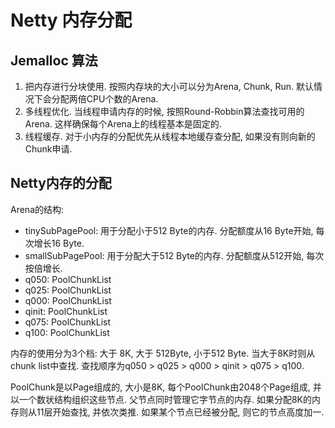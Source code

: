 # Netty 内存分配

## Jemalloc 算法

1. 把内存进行分块使用. 按照内存块的大小可以分为Arena, Chunk, Run. 默认情况下会分配两倍CPU个数的Arena.
2. 多线程优化. 当线程申请内存的时候, 按照Round-Robbin算法查找可用的Arena. 这样确保每个Arena上的线程基本是固定的.
3. 线程缓存. 对于小内存的分配优先从线程本地缓存查分配, 如果没有则向新的Chunk申请.

## Netty内存的分配

Arena的结构:
- tinySubPagePool: 用于分配小于512 Byte的内存. 分配额度从16 Byte开始, 每次增长16 Byte.
- smallSubPagePool: 用于分配大于512 Byte的内存. 分配额度从512开始, 每次按倍增长.
- q050: PoolChunkList
- q025: PoolChunkList
- q000: PoolChunkList
- qinit: PoolChunkList
- q075: PoolChunkList
- q100: PoolChunkList

内存的使用分为3个档: 大于 8K, 大于 512Byte, 小于512 Byte. 当大于8K时则从chunk list中查找. 查找顺序为q050 > q025 > q000 > qinit > q075 > q100. 

PoolChunk是以Page组成的, 大小是8K, 每个PoolChunk由2048个Page组成, 并以一个数状结构组织这些节点. 父节点同时管理它字节点的内存. 如果分配8K的内存则从11层开始查找, 并依次类推. 如果某个节点已经被分配, 则它的节点高度加一. 